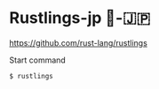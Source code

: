 # Rustlings-jp 🦀-🇯🇵

https://github.com/rust-lang/rustlings

Start command

```
$ rustlings
```

```

```
